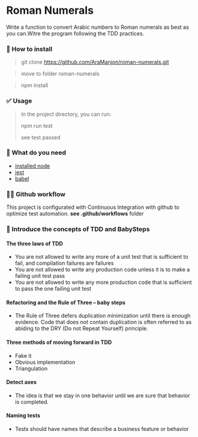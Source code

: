 # Roman Numerals

Write a function to convert Arabic numbers to Roman numerals as best as you can.Witre the program following the TDD practices.

### 🏁 How to install

> git clone https://github.com/AraManjon/roman-numerals.git

> move to folder roman-numerals

> npm install

### ✅ Usage

> In the project directory, you can run:
>
> npm run test
>
> see test passed

### 👀 What do you need

- [installed node](https://nodejs.org/en/)
- [jest](https://jestjs.io/docs/getting-started)
- [babel](https://babeljs.io/docs/en/)

### 🏋️‍♀️ Github workflow

This project is configurated with Continuous Integration with github to optimize test automation. **see .github/workflows** folder

### 🚦 Introduce the concepts of TDD and BabySteps

#### The three laws of TDD
-  You are not allowed to write any more of a unit test that is sufficient to fail, and compilation failures are failures
-  You are not allowed to write any production code unless it is to make a failing unit test pass
-  You are not allowed to write any more production code that is sufficient to pass the one failing unit test

#### Refactoring and the Rule of Three – baby steps
- The Rule of Three defers duplication minimization until there is enough evidence. Code that does not contain duplication is often referred to as abiding to the DRY (Do not Repeat Yourself) principle.


#### Three methods of moving forward in TDD
-  Fake it
-  Obvious implementation
-  Triangulation

#### Detect axes
- The idea is that we stay in one behavior until we are sure that behavior is completed.
​
#### Naming tests
- Tests should have names that describe a business feature or behavior
